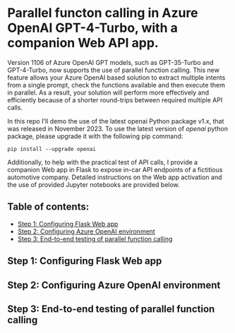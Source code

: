 # Parallel functon calling in Azure OpenAI GPT-4-Turbo, with a companion Web API app.

Version 1106 of Azure OpenAI GPT models, such as GPT-35-Turbo and GPT-4-Turbo, now supports the use of parallel function calling. This new feature allows your Azure OpenAI based solution to extract multiple intents from a single prompt, check the functions available and then execute them in parallel. As a result, your solution will perform more effectively and efficiently because of a shorter round-trips between required multiple API calls.

In this repo I'll demo the use of the latest openai Python package v1.x, that was released in November 2023. To use the latest version of *openai* python package, please upgrade it with the following pip command:
```
pip install --upgrade openai
```

Additionally, to help with the practical test of API calls, I provide a companion Web app in Flask to expose in-car API endpoints of a fictitious automotive company. Detailed instructions on the Web app activation and the use of provided Jupyter notebooks are provided below.

## Table of contents:
- [Step 1: Configuring Flask Web app]()
- [Step 2: Configuring Azure OpenAI environment]()
- [Step 3: End-to-end testing of parallel function calling]()

## Step 1: Configuring Flask Web app

## Step 2: Configuring Azure OpenAI environment

## Step 3: End-to-end testing of parallel function calling
